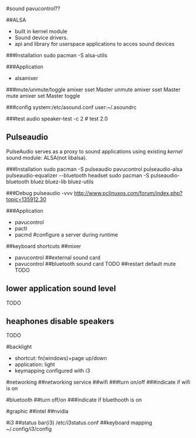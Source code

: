 #sound
pavucontrol??

##ALSA
- built in kernel module
- Sound device drivers.
- api and library for userspace applications to acces sound devices

###Installation
sudo pacman -S alsa-utils

###Application
- alsamixer

###mute/unmute/toggle
amixer sset Master unmute
amixer sset Master mute
amixer set Master toggle

###config
system:/etc/asound.conf
user:~/.asoundrc

###test audio
speaker-test -c 2 # test 2.0

## Pulseaudio
PulseAudio serves as a proxy to sound applications using existing _kernel_ sound module: ALSA(not libalsa).

###Installation
sudo pacman -S pulseaudio pavucontrol pulseaudio-alsa pulseaudio-equalizer
--bluetooth headset
sudo pacman -S pulseaudio-bluetooth bluez bluez-lib bluez-utils

###Debug
pulseaudio -vvv
http://www.pclinuxos.com/forum/index.php?topic=135912.30

###Application
- pavucontrol
- pactl
- pacmd     #configure a server during runtime

##keyboard shortcuts
##mixer
- pavucontrol
##external sound card
- pavucontrol
##bluetooth sound card
TODO
##restart default mute
TODO
## lower application sound level
TODO
## heaphones disable speakers
TODO

#backlight
- shortcut: fn(windows)+page up/down
- application: light
- keymapping configured with i3

#networking
##networking service
##wifi
###turn on/off
###indicate if wifi is on

#bluetooth
##turn off/on
###indicate if bluethooth is on

#graphic
##intel
##nvidia

#i3
##status bar(i3)
/etc/i3status.conf
##keyboard mapping
~/.config/i3/config
